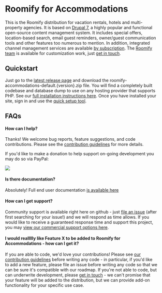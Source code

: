 # Roomify for Accommodations
This is the Roomify distribution for vacation rentals, hotels and multi-property agencies. It is based on [Drupal 7](https://www.drupal.org), a highly popular and functional open-source content management system. It includes special offers, location-based search, email guest reminders, owner/guest communication tools and other features too numerous to mention. In addition, integrated channel management services are available [by subscription](https://cloud.roomify.us/channel-management-roomify). The [Roomify team](https://roomify.us) is available for customization work, just [get in touch](https://roomify.us/get-started).

## Quickstart
Just go to the [latest release page](https://github.com/Roomify/RfA/releases/latest) and download the roomify-accommodations-default.{version}.zip file. You will find a completely built codebase and database dump to use on any hosting provider that supports PHP. See our [full installation instructions here](http://docs.roomify.us/accommodations_selfhost/index.html). Once you have installed your site, sign in and use the [quick setup tool](http://docs.roomify.us/roomify_accommodations/configuration/quicksetup.html#roomify-accommodations-quicksetup).

## FAQs

#### How can I help?

Thanks! We welcome bug reports, feature suggestions, and code contributions. Please see the [contribution guidelines](https://github.com/Roomify/RfA/blob/master/.github/CONTRIBUTING.md) for more details.

If you'd like to make a donation to help support on-going development you may do so via PayPal:

[![](https://www.paypalobjects.com/en_US/i/btn/btn_donate_LG.gif)](https://www.paypal.com/cgi-bin/webscr?cmd=_s-xclick&hosted_button_id=ZVCQTS64Y4JCL)

#### Is there documentation?

Absolutely! Full end user documentation [is available here](http://docs.roomify.us/roomify/index.html)

#### How can I get support?

Community support is available right here on github - just [file an issue](https://github.com/Roomify/RfA/issues) (after first searching for your issue!) and we will respond as time allows. If you would like to receive a guaranteed response time and support this project, you may [view our commercial support options here](https://store.roomify.us/roomify-accommodations-self-hosted).

#### I would reallllly like Feature X to be added to Roomify for Accommodations - how can I get it?

If you are able to code, we'd love your contributions! Please see [our contribution guidelines](https://github.com/Roomify/RfA/blob/master/.github/CONTRIBUTING.md) before writing any code - in particular, if you'd like to add a new feature, please file an issue before writing any code so that we can be sure it's compatible with our roadmap. If you're not able to code, but can underwrite development, please [get in touch](https://roomify.us/get-started) - we can't promise that your feature will be added to the distribution, but we can provide add-on functionality for your specific use case.
